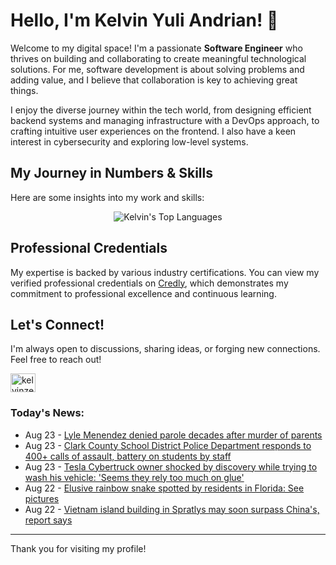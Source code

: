 # Hello, I'm Kelvin Yuli Andrian! 👋

Welcome to my digital space! I'm a passionate **Software Engineer** who thrives on building and collaborating to create meaningful technological solutions. For me, software development is about solving problems and adding value, and I believe that collaboration is key to achieving great things.

I enjoy the diverse journey within the tech world, from designing efficient backend systems and managing infrastructure with a DevOps approach, to crafting intuitive user experiences on the frontend. I also have a keen interest in cybersecurity and exploring low-level systems.

## My Journey in Numbers & Skills

Here are some insights into my work and skills:

<p align="center">
  <img src="https://github-readme-stats.vercel.app/api/top-langs/?username=kelvinzer0&layout=compact&theme=radical" alt="Kelvin's Top Languages" />
</p>

## Professional Credentials

My expertise is backed by various industry certifications. You can view my verified professional credentials on [Credly](https://www.credly.com/users/kelvin-yuli-andrian/badges), which demonstrates my commitment to professional excellence and continuous learning.

## Let's Connect!

I'm always open to discussions, sharing ideas, or forging new connections. Feel free to reach out!

<p align="left">
    <a href="https://linkedin.com/in/kelvinzero" target="blank"><img align="center" src="https://cdn.jsdelivr.net/npm/simple-icons@3.0.1/icons/linkedin.svg" alt="kelvinzero" height="30" width="40" /></a>
</p>

### Today's News:

<!-- feed start -->
- Aug 23 - [Lyle Menendez denied parole decades after murder of parents](https://www.yahoo.com/news/articles/lyle-menendez-denied-parole-decades-034006718.html)
- Aug 23 - [Clark County School District Police Department responds to 400+ calls of assault, battery on students by staff](https://www.yahoo.com/news/articles/clark-county-school-district-police-005443468.html)
- Aug 23 - [Tesla Cybertruck owner shocked by discovery while trying to wash his vehicle: 'Seems they rely too much on glue'](https://autos.yahoo.com/articles/tesla-cybertruck-owner-shocked-discovery-004500466.html)
- Aug 22 - [Elusive rainbow snake spotted by residents in Florida: See pictures](https://www.yahoo.com/news/articles/elusive-rainbow-snake-spotted-residents-213937983.html)
- Aug 22 - [Vietnam island building in Spratlys may soon surpass China's, report says](https://www.yahoo.com/news/articles/vietnam-island-building-spratlys-may-204550371.html)
<!-- feed end -->

---

Thank you for visiting my profile!
